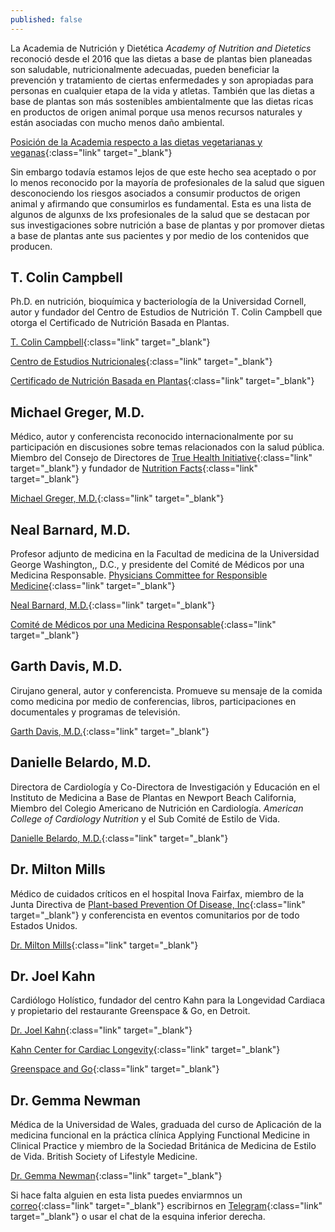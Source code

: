 ```yaml
---
published: false
---
```

La Academia de Nutrición y Dietética *Academy of Nutrition and Dietetics* reconoció desde el 2016 que las dietas a base de plantas bien planeadas son saludable, nutricionalmente adecuadas, pueden beneficiar la prevención y tratamiento de ciertas enfermedades y son apropiadas para personas en cualquier etapa de la vida y atletas. También que las dietas a base de plantas son más sostenibles ambientalmente que las dietas ricas en productos de origen animal porque usa menos recursos naturales y están asociadas con mucho menos daño ambiental.

[Posición de la Academia respecto a las dietas vegetarianas y veganas](https://pubmed.ncbi.nlm.nih.gov/27886704/){:class="link" target="_blank"}

Sin embargo todavía estamos lejos de que este hecho sea aceptado o por lo menos reconocido por la mayoría de profesionales de la salud que siguen desconociendo los riesgos asociados a consumir productos de origen animal y afirmando que consumirlos es fundamental. Esta es una lista de algunos de algunxs de lxs profesionales de la salud que se destacan por sus investigaciones sobre nutrición a base de plantas y por promover dietas a base de plantas ante sus pacientes y por medio de los contenidos que producen.

## T. Colin Campbell

Ph.D. en nutrición, bioquímica y bacteriología de la Universidad Cornell, autor y fundador del Centro de Estudios de Nutrición T. Colin Campbell que otorga el Certificado de Nutrición Basada en Plantas.

[T. Colin Campbell](https://nutritionstudies.org/es/acerca-de-nosotros/dr-t-colin-campbell/){:class="link" target="_blank"}

[Centro de Estudios Nutricionales](https://nutritionstudies.org/){:class="link" target="_blank"}

[Certificado de Nutrición Basada en Plantas](https://nutritionstudies.org/es/cursos/certificado-de-nutricion-basada-en-plantas/){:class="link" target="_blank"}

## Michael Greger, M.D.

Médico, autor y conferencista reconocido internacionalmente por su participación en discusiones sobre temas relacionados con la salud pública. Miembro del Consejo de Directores de [True Health Initiative](http://www.truehealthinitiative.org/){:class="link" target="_blank"} y fundador de [Nutrition Facts](https://nutritionfacts.org/es/){:class="link" target="_blank"}

[Michael Greger, M.D.](https://drgreger.org/){:class="link" target="_blank"}

## Neal Barnard, M.D.

Profesor adjunto de medicina en la Facultad de medicina de la Universidad George Washington,, D.C., y presidente del Comité de Médicos por una Medicina Responsable. [Physicians Committee for Responsible Medicine](https://www.pcrm.org){:class="link" target="_blank"}

[Neal Barnard, M.D.](https://www.pcrm.org/about-us/staff/neal-barnard-md-facc){:class="link" target="_blank"}

[Comité de Médicos por una Medicina Responsable](https://www.pcrm.org/){:class="link" target="_blank"}

## Garth Davis, M.D.

Cirujano general, autor y conferencista. Promueve su mensaje de la comida como medicina por medio de conferencias, libros, participaciones en documentales y programas de televisión.

[Garth Davis, M.D.](https://drgarthdavis.com/){:class="link" target="_blank"}

## Danielle Belardo, M.D.

Directora de Cardiología y Co-Directora de Investigación y Educación en el Instituto de Medicina a Base de Plantas en Newport Beach California, Miembro del Colegio Americano de Nutrición en Cardiología. *American College of Cardiology Nutrition* y el Sub Comité de Estilo de Vida.

[Danielle Belardo, M.D.](https://www.daniellebelardomd.com/){:class="link" target="_blank"}

## Dr. Milton Mills

Médico de cuidados críticos en el hospital Inova Fairfax, miembro de la Junta Directiva de [Plant-based Prevention Of Disease, Inc](https://www.preventionofdisease.org/){:class="link" target="_blank"} y conferencista en eventos comunitarios por de todo Estados Unidos.

[Dr. Milton Mills](https://drmiltonmillsplantbasednation.com/){:class="link" target="_blank"}

## Dr. Joel Kahn

Cardiólogo Holístico, fundador del centro Kahn para la Longevidad Cardiaca y propietario del restaurante Greenspace & Go, en Detroit.

[Dr. Joel Kahn](https://www.drjoelkahn.com/){:class="link" target="_blank"}

[Kahn Center for Cardiac Longevity](https://www.kahnlongevitycenter.com/){:class="link" target="_blank"}

[Greenspace and Go](https://greenspaceandgo.com/){:class="link" target="_blank"}

## Dr. Gemma Newman

Médica de la Universidad de Wales, graduada del curso de Aplicación de la medicina funcional en la práctica clínica Applying Functional Medicine in Clinical Practice y miembro de la Sociedad Británica de Medicina de Estilo de Vida. British Society of  Lifestyle Medicine.

[Dr. Gemma Newman](https://gemmanewman.com/){:class="link" target="_blank"}


Si hace falta alguien en esta lista puedes enviarmnos un [correo](mailto:hola@tallerveganista.com){:class="link" target="_blank"} escribirnos en [Telegram](https://t.me/joinchat/J9QQERRxaty5e3lfNBtHdw){:class="link" target="_blank"} o usar el chat de la esquina inferior derecha.


